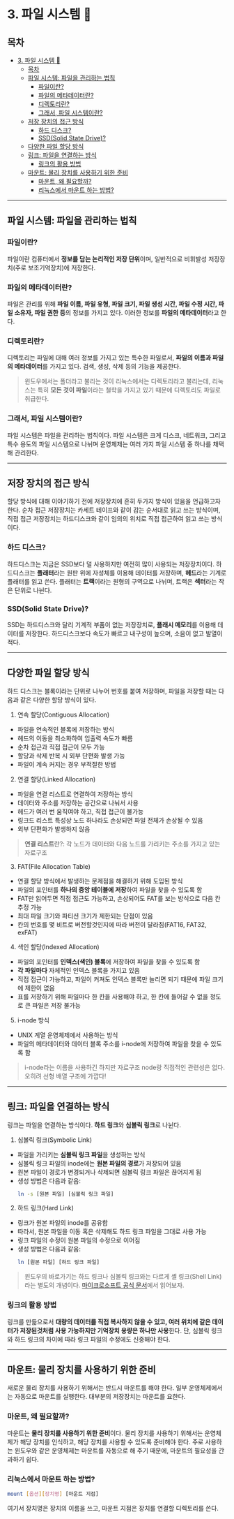 # 3. 파일 시스템 📁

## 목차
- [3. 파일 시스템 📁](#3-파일-시스템-)
  - [목차](#목차)
  - [파일 시스템: 파일을 관리하는 법칙](#파일-시스템-파일을-관리하는-법칙)
    - [파일이란?](#파일이란)
    - [파일의 메타데이터란?](#파일의-메타데이터란)
    - [디렉토리란?](#디렉토리란)
    - [그래서, 파일 시스템이란?](#그래서-파일-시스템이란)
  - [저장 장치의 접근 방식](#저장-장치의-접근-방식)
    - [하드 디스크?](#하드-디스크)
    - [SSD(Solid State Drive)?](#ssdsolid-state-drive)
  - [다양한 파일 할당 방식](#다양한-파일-할당-방식)
  - [링크: 파일을 연결하는 방식](#링크-파일을-연결하는-방식)
    - [링크의 활용 방법](#링크의-활용-방법)
  - [마운트: 물리 장치를 사용하기 위한 준비](#마운트-물리-장치를-사용하기-위한-준비)
    - [마운트, 왜 필요할까?](#마운트-왜-필요할까)
    - [리눅스에서 마운트 하는 방법?](#리눅스에서-마운트-하는-방법)

---

## 파일 시스템: 파일을 관리하는 법칙


### 파일이란?

파일이란 컴퓨터에서 **정보를 담는 논리적인 저장 단위**이며, 일반적으로 비휘발성 저장장치(주로 보조기억장치)에 저장한다.

### 파일의 메타데이터란?

파일은 관리를 위해 **파일 이름, 파일 유형, 파일 크기, 파일 생성 시간, 파일 수정 시간, 파일 소유자, 파일 권한 등**의 정보를 가지고 있다. 이러한 정보를 **파일의 메타데이터**라고 한다.

### 디렉토리란?

디렉토리는 파일에 대해 여러 정보를 가지고 있는 특수한 파일로서, **파일의 이름과 파일의 메타데이터**를 가지고 있다. 검색, 생성, 삭제 등의 기능을 제공한다.

> 윈도우에서는 폴더라고 불리는 것이 리눅스에서는 디렉토리라고 불리는데, 리눅스는 특히 **모든 것이 파일**이라는 철학을 가지고 있기 때문에 디렉토리도 파일로 취급한다.

### 그래서, 파일 시스템이란?

파일 시스템은 파일을 관리하는 법칙이다. 파일 시스템은 크게 디스크, 네트워크, 그리고 특수 용도의 파일 시스템으로 나뉘며 운영체제는 여러 가지 파일 시스템 중 하나를 채택해 관리한다.

---

## 저장 장치의 접근 방식

할당 방식에 대해 이야기하기 전에 저장장치에 흔히 두가지 방식이 있음을 언급하고자 한다. 순차 접근 저장장치는 카세트 테이프와 같이 감는 순서대로 읽고 쓰는 방식이며, 직접 접근 저장장치는 하드디스크와 같이 임의의 위치로 직접 접근하여 읽고 쓰는 방식이다.

### 하드 디스크?

하드디스크는 지금은 SSD보다 덜 사용하지만 여전히 많이 사용되는 저장장치이다. 하드디스크는 **플래터**라는 원판 위에 자성체를 이용해 데이터를 저장하며, **헤드**라는 기계로 플래터를 읽고 쓴다. 플래터는 **트랙**이라는 원형의 구역으로 나뉘며, 트랙은 **섹터**라는 작은 단위로 나뉜다.

### SSD(Solid State Drive)?

SSD는 하드디스크와 달리 기계적 부품이 없는 저장장치로, **플래시 메모리**를 이용해 데이터를 저장한다. 하드디스크보다 속도가 빠르고 내구성이 높으며, 소음이 없고 발열이 적다.

---

## 다양한 파일 할당 방식

하드 디스크는 블록이라는 단위로 나누어 번호를 붙여 저장하며, 파일을 저장할 때는 다음과 같은 다양한 할당 방식이 있다.

1. 연속 할당(Contiguous Allocation)

- 파일을 연속적인 블록에 저장하는 방식
- 헤드의 이동을 최소화하여 입출력 속도가 빠름
- 순차 접근과 직접 접근이 모두 가능
- 할당과 삭제 반복 시 외부 단편화 발생 가능
- 파일이 계속 커지는 경우 부적절한 방법
  
2. 연결 할당(Linked Allocation)

- 파일을 연결 리스트로 연결하여 저장하는 방식
- 데이터와 주소를 저장하는 공간으로 나눠서 사용
- 헤드가 여러 번 움직여야 하고, 직접 접근이 불가능
- 링크드 리스트 특성상 노드 하나라도 손상되면 파일 전체가 손상될 수 있음
- 외부 단편화가 발생하지 않음

> **연결 리스트**란?: 각 노드가 데이터와 다음 노드를 가리키는 주소를 가지고 있는 자료구조

3. FAT(File Allocation Table)
- 연결 할당 방식에서 발생하는 문제점을 해결하기 위해 도입된 방식
- 파일의 포인터를 **하나의 중앙 테이블에 저장**하여 파일을 찾을 수 있도록 함
- FAT만 읽어두면 직접 접근도 가능하고, 손상되어도 FAT를 보는 방식으로 다음 칸 추정 가능
- 최대 파일 크기와 파티션 크기가 제한되는 단점이 있음
- 칸의 번호를 몇 비트로 버전할것인지에 따라 버전이 달라짐(FAT16, FAT32, exFAT)

4. 색인 할당(Indexed Allocation)
   
- 파일의 포인터를 **인덱스(색인) 블록**에 저장하여 파일을 찾을 수 있도록 함
- **각 파일마다** 자체적인 인덱스 블록을 가지고 있음
- 직접 접근이 가능하고, 파일이 커져도 인덱스 블록만 늘리면 되기 때문에 파일 크기에 제한이 없음
- 표를 저장하기 위해 파일마다 한 칸을 사용해야 하고, 한 칸에 들어갈 수 없을 정도로 큰 파일은 저장 불가능

5. i-node 방식

- UNIX 계열 운영체제에서 사용하는 방식
- 파일의 메타데이터와 데이터 블록 주소를 i-node에 저장하여 파일을 찾을 수 있도록 함

> i-node라는 이름을 사용하긴 하지만 자료구조 node랑 직접적인 관련성은 없다. 오히려 선형 배열 구조에 가깝다!

---

## 링크: 파일을 연결하는 방식

링크는 파일을 연결하는 방식이다. **하드 링크**와 **심볼릭 링크**로 나뉜다.

1. 심볼릭 링크(Symbolic Link)
- 파일을 가리키는 **심볼릭 링크 파일**을 생성하는 방식
- 심볼릭 링크 파일의 inode에는 **원본 파일의 경로**가 저장되어 있음
- 원본 파일이 경로가 변경되거나 삭제되면 심볼릭 링크 파일은 끊어지게 됨
- 생성 방법은 다음과 같음:
  ```bash
  ln -s [원본 파일] [심볼릭 링크 파일]
  ```
2. 하드 링크(Hard Link)
- 링크가 원본 파일의 inode를 공유함
- 따라서, 원본 파일을 이동 혹은 삭제해도 하드 링크 파일을 그대로 사용 가능
- 링크 파일의 수정이 원본 파일의 수정으로 이어짐
- 생성 방법은 다음과 같음:
  ```bash
  ln [원본 파일] [하드 링크 파일]
  ```

> 윈도우의 바로가기는 하드 링크나 심볼릭 링크와는 다르게 셸 링크(Shell Link)라는 별도의 개념이다. [마이크로소프트 공식 문서](https://learn.microsoft.com/ko-kr/windows/win32/shell/links)에서 읽어보자.

### 링크의 활용 방법

링크를 만듦으로서 **대량의 데이터를 직접 복사하지 않을 수 있고, 여러 위치에 같은 데이터가 저장된것처럼 사용 가능하지만 기억장치 용량은 하나만 사용**한다. 단, 심볼릭 링크와 하드 링크의 차이에 따라 링크 파일의 수정에도 신중해야 한다.

---

## 마운트: 물리 장치를 사용하기 위한 준비

새로운 물리 장치를 사용하기 위해서는 반드시 마운트를 해야 한다. 일부 운영체제에서는 자동으로 마운트를 실행한다. 대부분의 저장장치는 마운트를 요한다.

### 마운트, 왜 필요할까?

마운트는 **물리 장치를 사용하기 위한 준비**이다. 물리 장치를 사용하기 위해서는 운영체제가 해당 장치를 인식하고, 해당 장치를 사용할 수 있도록 준비해야 한다. 주로 사용하는 윈도우와 같은 운영체제는 마운트를 자동으로 해 주기 때문에, 마운트의 필요성을 간과하기 쉽다.

### 리눅스에서 마운트 하는 방법?

```bash
mount [옵션][장치명] [마운트 지점]
```
여기서 장치명은 장치의 이름을 쓰고, 마운트 지점은 장치를 연결할 디렉토리를 쓴다.
